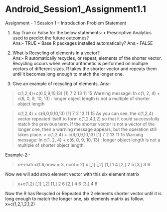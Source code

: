 # Android_Session1_Assignment1.1
Assignment - 1  Session 1 – 
Introduction     Problem Statement  

1. Say True or False for the below statements: 
 • Prescriptive Analytics used to predict the future outcomes?  
 Ans:- TRUE 
 • Base R packages installed automatically? 
 Ans:- FALSE  

2. What is Recycling of elements in a vector?   
Ans:- R automatically recycles, or repeat, elements of the shorter vector. Recycling occurs when vector arithmetic is performed on multiple vectors of different sizes. R takes the shorter vector and repeats them until it becomes long enough to match the longer one. 
3. Give an example of recycling of elements. 
Ans:- 
> c(1,2,4)+c(6,0,9,10,13)
[1]  7  2 13 11 15
Warning message:
In c(1, 2, 4) + c(6, 0, 9, 10, 13) :
  longer object length is not a multiple of shorter object length
  
> c(1,2,4) + c(6,0,9,10,13)
[1] 7 2 13 11 15  As you can see, the c(1,2,4) vector repeated itself to form c(1,2,4,1,2) so that it could successfully match the previous term. If the shorter vector is not a vector of the longer one, then a warning message appears, but the operation still takes place. > c(1,2,4) + c(6,0,9,10,13) [1] 7 2 13 11 15   Warning message: In c(1, 2, 4) + c(6, 0, 9, 10, 13) :   longer object length is not a multiple of shorter object length.

Example-2:-
> x<-matrix(1:6,nrow = 3, ncol = 2)
> x
     [,1] [,2]
[1,]    1    4
[2,]    2    5
[3,]    3    6

Now we will add atwo element vector with this six element matrix
> x+c(1,2)
     [,1] [,2]
[1,]    2    6
[2,]    4    6
[3,]    4    8

Now the R has Recycled or Repeated the 2 elements shorter vector until it is long enough to match the longer one, six elements matrix as follow.
x+c(1,2,1,2,1,2)


